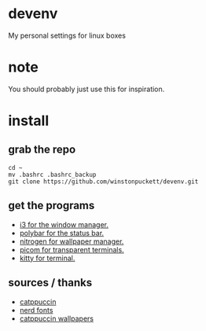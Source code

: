 # devenv
My personal settings for linux boxes

# note
You should probably just use this for inspiration. 

# install

## grab the repo

```
cd ~
mv .bashrc .bashrc_backup
git clone https://github.com/winstonpuckett/devenv.git
```

## get the programs

- [i3 for the window manager.](https://i3wm.org/)
- [polybar for the status bar.](https://github.com/polybar/polybar)
- [nitrogen for wallpaper manager.](https://wiki.archlinux.org/title/nitrogen)
- [picom for transparent terminals.](https://github.com/yshui/picom)
- [kitty for terminal.](https://sw.kovidgoyal.net/kitty/)

## sources / thanks

- [catppuccin](https://github.com/catppuccin/catppuccin)
- [nerd fonts](https://www.nerdfonts.com/)
- [catppuccin wallpapers](https://github.com/catppuccin/wallpapers)
